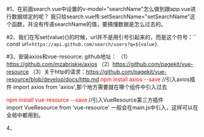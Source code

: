 #1、在前面search.vue中设置的v-model="searchName"怎么做到跟app.vue进行数据绑定的呢？
我只给search.vue传:setSearchName="setSearchName"这个函数，并没有传递searchName的值，要搞懂数据是怎么过去的。

#2、我们在写set(value){}的时候，url并不是用引号引起来的，而是这个符号：``
const url=`https://api.github.com/search/users?q=${value}`.

#3、安装axios和vue-resource:
github地址：
（1）https://github.com/mzabriskie/axios
（2）https://github.com/pagekit/vue-resource
（3）关于http的请求：https://github.com/pagekit/vue-resource/blob/develop/docs/http.md
<font style="color:red;">npm install axios --save</font>
//引入axios插件  import axios from 'axios',那个地方需要就在哪个组件中引入过去

<font style="color:red;">npm install vue-resource --save</font>
//引入VueResource第三方插件    
import VueResource from 'vue-resource'
一般会在main.js中引入，这样可以在全局中都用到。

4、